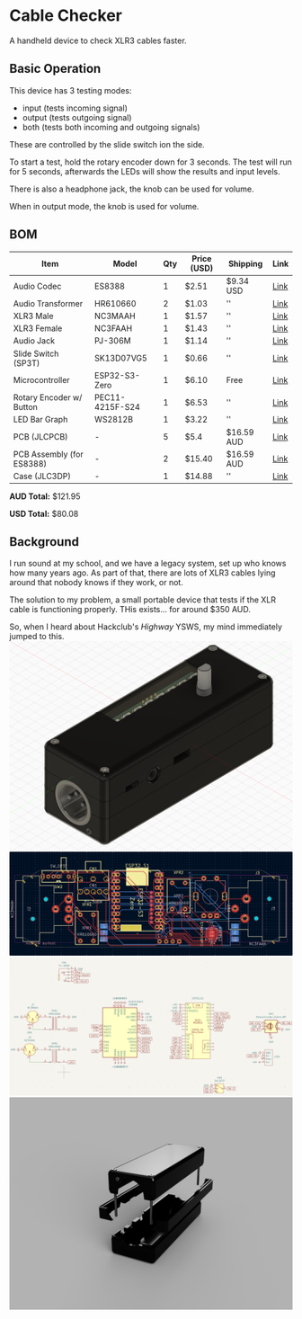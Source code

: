 # Cable Checker
A handheld device to check XLR3 cables faster.

## Basic Operation
This device has 3 testing modes:
- input (tests incoming signal)
- output (tests outgoing signal)
- both (tests both incoming and outgoing signals)

These are controlled by the slide switch ion the side.

To start a test, hold the rotary encoder down for 3 seconds. The test will run for 5 seconds, afterwards the LEDs will show the results and input levels.

There is also a headphone jack, the knob can be used for volume.

When in output mode, the knob is used for volume.

## BOM

| Item | Model | Qty | Price (USD) | Shipping | Link |
|-|--|-|-|-|-|
| Audio Codec | ES8388 | 1 | $2.51 | $9.34 USD | [Link](https://lcsc.com/product-detail/ADCs-DACs-Special-Purpose_Everest-semi-Everest-Semiconductor-ES8388_C365736.html) |
| Audio Transformer | HR610660 | 2 | $1.03 | '' | [Link](https://lcsc.com/product-detail/Audio-Transformers_HANRUN-Zhongshan-HanRun-Elec-HR610660_C48357.html) |
| XLR3 Male | NC3MAAH | 1 | $1.57 | '' | [Link](https://lcsc.com/product-detail/XLR-Cannon-Connectors_Neutrik-NC3MAAH_C368463.html) |
| XLR3 Female | NC3FAAH | 1 | $1.43 | '' | [Link](https://lcsc.com/product-detail/XLR-Cannon-Connectors_Neutrik-NC3FAAH_C368521.html) |
| Audio Jack | PJ-306M | 1 | $1.14 | '' | [Link](https://lcsc.com/product-detail/Audio-Connectors_HOOYA-PJ-306M_C2939172.html) |
| Slide Switch (SP3T) | SK13D07VG5 | 1 | $0.66 | '' | [Link](https://lcsc.com/product-detail/Slide-Switches_SHOU-HAN-SK13D07VG5_C393948.html) |
| Microcontroller | ESP32-S3-Zero | 1 | $6.10 | Free | [Link](https://core-electronics.com.au/esp32-s3-mini-development-board-retired.html) |
| Rotary Encoder w/ Button | PEC11-4215F-S24 | 1 | $6.53 | '' | [Link](https://core-electronics.com.au/rotary-encoder-extras.html) |
| LED Bar Graph | WS2812B | 1 | $3.22 | '' | [Link](https://core-electronics.com.au/glowbit-stick-1x8.html) |
| PCB (JLCPCB) | - | 5 | $5.4 | $16.59 AUD | [Link](https://jlcpcb.com) |
| PCB Assembly (for ES8388) | - | 2 | $15.40 | $16.59 AUD | [Link](https://jlcpcb.com) |
| Case (JLC3DP) | - | 1 | $14.88 | '' | [Link](https://jlc3dp.com) |

**AUD Total:** $121.95

**USD Total:** $80.08

## Background
I run sound at my school, and we have a legacy system, set up who knows how many years ago. As part of that, there are lots of XLR3 cables lying around that nobody knows if they work, or not.

The solution to my problem, a small portable device that tests if the XLR cable is functioning properly. THis exists... for around $350 AUD. 

So, when I heard about Hackclub's *Highway* YSWS, my mind immediately jumped to this.
![Case](screenshots/case.png)
![PCB](screenshots/pcb.png)
![Schematic](screenshots/schematic.png)
![Case Assembly](screenshots/case-exploded.png)

